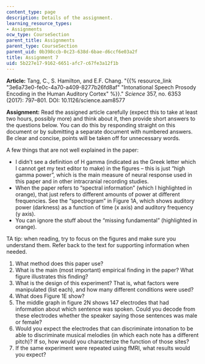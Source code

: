 ```yaml
---
content_type: page
description: Details of the assignment.
learning_resource_types:
- Assignments
ocw_type: CourseSection
parent_title: Assignments
parent_type: CourseSection
parent_uid: 0b398ccb-0c23-638d-6bae-d6ccf6e03a2f
title: Assignment 7
uid: 5b227e17-9162-6651-afc7-c67fe3a12f1b
---
```


**Article:** Tang, C., S. Hamilton, and E.F. Chang. "{{% resource_link "3e6a73e0-fe0c-4a70-a409-8277b26fd8af" "Intonational Speech Prosody Encoding in the Human Auditory Cortex" %}}." _Science_ 357, no. 6353 (2017): 797–801. DOI: 10.1126/science.aam8577

**Assignment:** Read the assigned article carefully (expect this to take at least two hours, possibly more) and think about it, then provide short answers to the questions below. You can do this by responding straight on this document or by submitting a separate document with numbered answers. Be clear and concise, points will be taken off for unnecessary words.

A few things that are not well explained in the paper:

*   I didn’t see a definition of H gamma (indicated as the Greek letter which I cannot get my text editor to make) in the figures – this is just “high gamma power”, which is the main measure of neural response used in this paper and in other intracranial recording studies.
*   When the paper refers to “spectral information” (which I highlighted in orange), that just refers to different amounts of power at different frequencies. See the “spectrogram” in Figure 1A, which shows auditory power (darkness) as a function of time (x axis) and auditory frequency (y axis).
*   You can ignore the stuff about the “missing fundamental” (highlighted in orange).

TA tip: when reading, try to focus on the figures and make sure you understand them. Refer back to the text for supporting information when needed.

1.  What method does this paper use?
2.  What is the main (most important) empirical finding in the paper? What figure illustrates this finding?
3.  What is the design of this experiment? That is, what factors were manipulated (list each), and how many different conditions were used?
4.  What does Figure 1E show?
5.  The middle graph in figure 2N shows 147 electrodes that had information about which sentence was spoken. Could you decode from these electrodes whether the speaker saying those sentences was male or female?
6.  Would you expect the electrodes that can discriminate intonation to be able to discriminate musical melodies (in which each note has a different pitch)? If so, how would you characterize the function of those sites?
7.  If the same experiment were repeated using fMRI, what results would you expect?